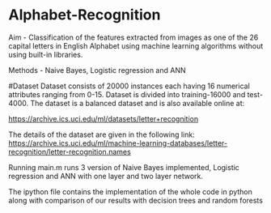 # Alphabet-Recognition
Aim - Classification of the features extracted from images as one of the 26 capital letters in English Alphabet using machine learning algorithms without using built-in libraries.

Methods - Naive Bayes, Logistic regression and ANN

#Dataset
Dataset consists of 20000 instances each having 16 numerical attributes ranging from 0-15. Dataset is divided into training-16000 and test-4000. The dataset is a balanced dataset and is also available online at:

https://archive.ics.uci.edu/ml/datasets/letter+recognition

The details of the dataset are given in the following link:
https://archive.ics.uci.edu/ml/machine-learning-databases/letter-recognition/letter-recognition.names

Running main.m runs 3 version of Naive Bayes implemented, Logistic regression and ANN with one layer and two layer network.

The ipython file contains the implementation of the whole code in python along with comparison of our results with decision trees and random forests 
